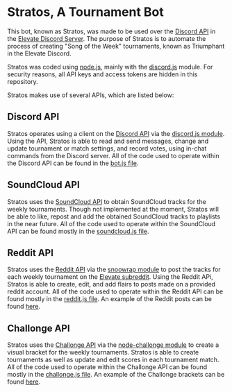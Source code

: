 # Stratos, A Tournament Bot

This bot, known as Stratos, was made to be used over the [Discord API](https://discordapp.com/developers/docs/) in the [Elevate Discord Server](https://discord.io/elevate).
The purpose of Stratos is to automate the process of creating "Song of the Week" tournaments, known as Triumphant in the Elevate Discord.

Stratos was coded using [node.js](https://nodejs.org), mainly with the [discord.js](https://discord.js.org) module.
For security reasons, all API keys and access tokens are hidden in this repository.

Stratos makes use of several APIs, which are listed below:

## Discord API

Stratos operates using a client on the [Discord API](https://discordapp.com/developers/docs/) via the [discord.js module](https://discord.js.org). 
Using the API, Stratos is able to read and send messages, change and update tournament or match settings, and record votes, using in-chat commands from the Discord server.
All of the code used to operate within the Discord API can be found in the [bot.js file](https://github.com/bryan-ojay/stratos-bot/blob/master/bot.js).

## SoundCloud API

Stratos uses the [SoundCloud API](https://developers.soundcloud.com/docs/api/guid) to obtain SoundCloud tracks for the weekly tournaments. 
Though not implemented at the moment, Stratos will be able to like, repost and add the obtained SoundCloud tracks to playlists in the near future. 
All of the code used to operate within the SoundCloud API can be found mostly in the [soundcloud.js file](https://github.com/bryan-ojay/stratos-bot/blob/master/soundcloud.js).

## Reddit API

Stratos uses the [Reddit API](https://www.reddit.com/dev/api/) via the [snoowrap module](https://github.com/not-an-aardvark/snoowrap) to post the tracks for each weekly tournament on the [Elevate subreddit](https://reddit.com/r/elevate).
Using the Reddit APi, Stratos is able to create, edit, and add flairs to posts made on a provided reddit account. 
All of the code used to operate within the Reddit API can be found mostly in the [reddit.js file](https://github.com/bryan-ojay/stratos-bot/blob/master/reddit.js).
An example of the Reddit posts can be found [here](https://redd.it/9cl1am).

## Challonge API

Stratos uses the [Challonge API](https://api.challonge.com/v1) via the [node-challonge module](https://github.com/Tidwell/node-challonge) to create a visual bracket for the weekly tournaments.
Stratos is able to create tournaments as well as update and edit scores in each tournament match. 
All of the code used to operate within the Challonge API can be found mostly in the [challonge.js file](https://github.com/bryan-ojay/stratos-bot/blob/master/challonge.js).
An example of the Challonge brackets can be found [here](https://challonge.com/tw057).
